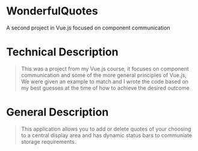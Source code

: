 # WonderfulQuotes
A second project in Vue.js focused on component communication

# Technical Description

> This was a project from my Vue.js course, it focuses on component communication
and some of the more general principles of Vue.js, We were given an example to match
and I wrote the code based on my best guesses at the time of how to achieve the 
desired outcome

# General Description

> This application allows you to add or delete quotes of your choosing to a central display
area and has dynamic status bars to communiate storage requirements. 

